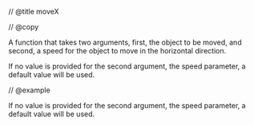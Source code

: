 // @title moveX

// @copy

A function that takes two arguments, first, the object to be moved, and second, a speed for the object to move in the horizontal direction.

If no value is provided for the second argument, the speed parameter, a default value will be used.

// @example

If no value is provided for the second argument, the speed parameter, a default value will be used.